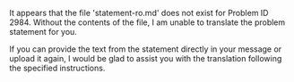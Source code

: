 It appears that the file 'statement-ro.md' does not exist for Problem ID 2984. Without the contents of the file, I am unable to translate the problem statement for you.

If you can provide the text from the statement directly in your message or upload it again, I would be glad to assist you with the translation following the specified instructions.